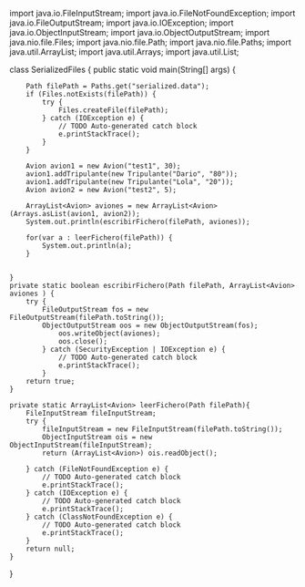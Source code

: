 import java.io.FileInputStream;
import java.io.FileNotFoundException;
import java.io.FileOutputStream;
import java.io.IOException;
import java.io.ObjectInputStream;
import java.io.ObjectOutputStream;
import java.nio.file.Files;
import java.nio.file.Path;
import java.nio.file.Paths;
import java.util.ArrayList;
import java.util.Arrays;
import java.util.List;

class SerializedFiles {
    public static void main(String[] args) {
        
        Path filePath = Paths.get("serialized.data");
        if (Files.notExists(filePath)) {
            try {
                Files.createFile(filePath);
            } catch (IOException e) {
                // TODO Auto-generated catch block
                e.printStackTrace();
            }
        }
        
        Avion avion1 = new Avion("test1", 30);
        avion1.addTripulante(new Tripulante("Dario", "80"));
        avion1.addTripulante(new Tripulante("Lola", "20"));
        Avion avion2 = new Avion("test2", 5);

        ArrayList<Avion> aviones = new ArrayList<Avion>(Arrays.asList(avion1, avion2));
        System.out.println(escribirFichero(filePath, aviones));

        for(var a : leerFichero(filePath)) {
            System.out.println(a);
        }
        
        
    }
    private static boolean escribirFichero(Path filePath, ArrayList<Avion> aviones ) {
        try {
            FileOutputStream fos = new FileOutputStream(filePath.toString());
            ObjectOutputStream oos = new ObjectOutputStream(fos);
                oos.writeObject(aviones);
                oos.close();
            } catch (SecurityException | IOException e) {
                // TODO Auto-generated catch block
                e.printStackTrace();
            }       
        return true;
    }

    private static ArrayList<Avion> leerFichero(Path filePath){
        FileInputStream fileInputStream;
        try {
            fileInputStream = new FileInputStream(filePath.toString());
            ObjectInputStream ois = new ObjectInputStream(fileInputStream);
            return (ArrayList<Avion>) ois.readObject();            
       
        } catch (FileNotFoundException e) {
            // TODO Auto-generated catch block
            e.printStackTrace();
        } catch (IOException e) {
            // TODO Auto-generated catch block
            e.printStackTrace();
        } catch (ClassNotFoundException e) {
            // TODO Auto-generated catch block
            e.printStackTrace();
        }
        return null;
    }
}